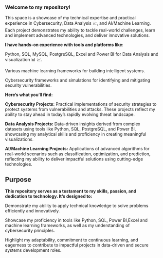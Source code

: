 
### Welcome to my repository!

This space is a showcase of my technical expertise and practical experience in Cybersecurity, Data Analysis 📈, and AI/Machine Learning. Each project demonstrates my ability to tackle real-world challenges, learn and implement advanced technologies, and deliver innovative solutions.

**I have hands-on experience with tools and platforms like:**

  Python, SQL, MySQL, PostgreSQL, Excel and Power BI for Data Analysis and visualization 📊 📈.

  Various machine learning frameworks for building intelligent systems.

  Cybersecurity frameworks and simulations for identifying and mitigating security vulnerabilities.

**Here’s what you’ll find:**

**Cybersecurity Projects:** Practical implementations of security strategies to protect systems from vulnerabilities and attacks. These projects reflect my ability to stay ahead in today’s rapidly evolving threat landscape.

**Data Analysis Projects:** Data-driven insights derived from complex datasets using tools like Python, SQL, PostgreSQL, and Power BI, showcasing my analytical skills and proficiency in creating meaningful visualizations.

**AI/Machine Learning Projects:** Applications of advanced algorithms for real-world scenarios such as classification, optimization, and prediction, reflecting my ability to deliver impactful solutions using cutting-edge technologies.

## Purpose

**This repository serves as a testament to my skills, passion, and dedication to technology. It’s designed to:**

 Demonstrate my ability to apply technical knowledge to solve problems efficiently and innovatively.

 Showcase my proficiency in tools like Python, SQL, Power BI,Excel and machine learning frameworks, as well as my understanding of cybersecurity principles.

 Highlight my adaptability, commitment to continuous learning, and eagerness to contribute to impactful projects in data-driven and secure systems development roles.
